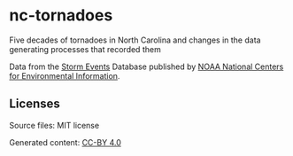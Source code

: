 # nc-tornadoes

Five decades of tornadoes in North Carolina and changes in the data generating processes that recorded them

Data from the [Storm Events](http://www.ncdc.noaa.gov/stormevents/) Database published by [NOAA National Centers for Environmental Information](https://www.ncei.noaa.gov/about-us).


## Licenses

Source files: MIT license

Generated content: [CC-BY 4.0](http://creativecommons.org/licenses/by/4.0/)

